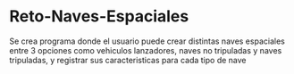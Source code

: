# Reto-Naves-Espaciales

Se crea programa donde el usuario puede crear distintas naves espaciales entre 3 opciones como vehiculos lanzadores, naves no tripuladas y naves tripuladas, y registrar sus caracteristicas para cada tipo de nave
